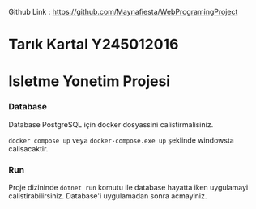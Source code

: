 ﻿Github Link : https://github.com/Maynafiesta/WebProgramingProject

# Tarık Kartal Y245012016 
# Isletme Yonetim Projesi 

### Database 
Database PostgreSQL için docker dosyassini calistirmalisiniz.

`docker compose up` veya `docker-compose.exe up` şeklinde windowsta calisacaktir. 

### Run
Proje dizininde `dotnet run` komutu ile database hayatta iken uygulamayi calistirabilirsiniz. Database'i uygulamadan sonra acmayiniz.


